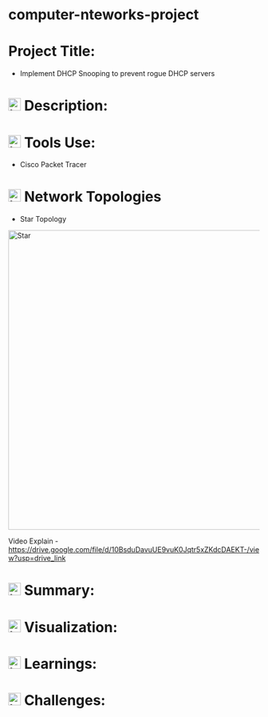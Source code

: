 # computer-nteworks-project

# Project Title:
- Implement DHCP Snooping to prevent rogue DHCP servers

# <img width="25" height="25" alt="image" src="https://github.com/user-attachments/assets/63687b28-62e0-4a18-b9a7-02efc50dceb5" /> Description:

# <img width="25" height="25" alt="image" src="https://github.com/user-attachments/assets/26780cf3-4554-4e0a-9701-d7c2fe060223" /> Tools Use:
- Cisco Packet Tracer

# <img width="25" height="25" alt="image" src="https://github.com/user-attachments/assets/b8ade456-86cf-4400-b7c8-43374ec00611" /> Network Topologies

- Star Topology
<img width="635" height="599" alt="Star" src="https://github.com/user-attachments/assets/75ceb62b-6d5d-4d60-9f3a-043e9abd0c20" />

Video Explain - 
https://drive.google.com/file/d/10BsduDavuUE9vuK0Jqtr5xZKdcDAEKT-/view?usp=drive_link

# <img width="25" height="25" alt="image" src="https://github.com/user-attachments/assets/8f149832-d9f8-428b-82c2-bc6de41a6597" /> Summary:

# <img width="25" height="25" alt="image" src="https://github.com/user-attachments/assets/993d7e4b-b8fd-4d2c-93ba-01bea864d133" /> Visualization:

# <img width="25" height="25" alt="image" src="https://github.com/user-attachments/assets/f2821bd8-bb52-4edc-919c-0bf6fa2e7233" /> Learnings:

# <img width="25" height="25" alt="image" src="https://github.com/user-attachments/assets/db740343-76e3-425d-9991-d39f704abfdc" /> Challenges:

